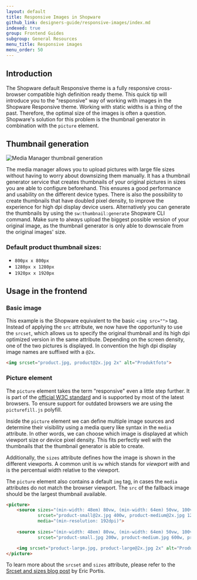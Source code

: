 ```yaml
---
layout: default
title: Responsive Images in Shopware
github_link: designers-guide/responsive-images/index.md
indexed: true
group: Frontend Guides
subgroup: General Resources
menu_title: Responsive images
menu_order: 50
---
```


## Introduction

The Shopware default Responsive theme is a fully responsive cross-browser compatible high definition ready theme. This quick tip will introduce you to the "responsive" way of working with images in the Shopware Responsive theme. Working with static widths is a thing of the past. Therefore, the optimal size of the images is often a question. Shopware's solution for this problem is the thumbnail generator in combination with the `picture` element.

## Thumbnail generation

![Media Manager thumbnail generation](media-manager.png)

The media manager allows you to upload pictures with large file sizes without having to worry about downsizing them manually. It has a thumbnail generator service that creates thumbnails of your original pictures in sizes you are able to configure beforehand. This ensures a good performance and usability on the different device types. There is also the possibility to create thumbnails that have doubled pixel density, to improve the experience for high dpi display device users. Alternatively you can generate the thumbnails by using the `sw:thumbnail:generate` Shopware CLI command. Make sure to always upload the biggest possible version of your original image, as the thumbnail generator is only able to downscale from the original images' size.

### Default product thumbnail sizes:

+ `800px x 800px`
+ `1280px x 1280px`
+ `1920px x 1920px`

## Usage in the frontend

### Basic image

This example is the Shopware equivalent to the basic `<img src="">` tag. Instead of applying the `src` attribute, we now have the opportunity to use the `srcset`, which allows us to specify the original thumbnail and its high dpi optimized version in the same attribute. Depending on the screen density, one of the two pictures is displayed. In convention the high dpi display image names are suffixed with a `@2x`.

```html
<img srcset="product.jpg, product@2x.jpg 2x" alt="Produktfoto">
```

### Picture element

The `picture` element takes the term "responsive" even a little step further. It is part of the [official W3C standard](http://www.w3.org/html/wg/drafts/html/master/semantics.html#the-picture-element "W3C picture element specifications") and is supported by most of the latest browsers. To ensure support for outdated browsers we are using the `picturefill.js` polyfill. 

Inside the `picture` element we can define multiple image sources and determine their visibility using a media query like syntax in the `media` attribute. In other words, we can choose which image is displayed at which viewport size or device pixel density. This fits perfectly well with the thumbnails that the thumbnail generator is able to create.

Additionally, the `sizes` attribute defines how the image is shown in the different viewports. A common unit is `vw` which stands for *viewport with* and is the percentual width relative to the viewport.

The `picture` element also contains a default `img` tag, in cases the `media` attributes do not match the browser viewport. The `src` of the fallback image should be the largest thumbnail available.

```html
<picture>
    <source sizes="(min-width: 48em) 80vw, (min-width: 64em) 50vw, 100vw"
            srcset="product-small@2x.jpg 400w, product-medium@2x.jpg 1200w, product-large@2x.jpg 2560w" 
            media="(min-resolution: 192dpi)">
  
    <source sizes="(min-width: 48em) 80vw, (min-width: 64em) 50vw, 100vw"
            srcset="product-small.jpg 200w, product-medium.jpg 600w, product-large.jpg 1280w">

    <img srcset="product-large.jpg, product-large@2x.jpg 2x" alt="Product picture">
</picture>
```

To learn more about the `srcset` and `sizes` attribute, please refer to the [Srcset and sizes blog post](https://ericportis.com/posts/2014/srcset-sizes/) by Eric Portis.
